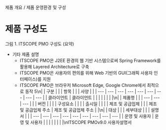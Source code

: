 <!--breadcrumb:제품 개요 / 제품 운영환경 및 구성--><span class="md-breadcrumb">제품 개요 / 제품 운영환경 및 구성</span>
# 제품 구성도

그림 1. ITSCOPE PMO 구성도 (요약)
- 기타 제품 설명
  - ITSCOPE PMO은 J2EE 환경의 웹 기반 시스템으로써 Spring Framework를 활용해 Layered Architecture로 구축
  - ITSCOPE PMO은 사용자의 편의를 위해 Web 기반의 GUI(그래픽 사용자 인터페이스)를 지원
  - ITSCOPE PMO은 브라우저 Microsoft Edge, Google Chrome에서 최적으로 동작
5\n|  | 구분 |  |  | 항목 |  |  | 사양 |  |
| --- | --- | --- | --- | --- | --- | --- | --- | --- |
| 클라이언트 | 클라이언트 |  |  |  |  |  |  |  |\n|  | 제품명 |  |
| --- | --- | --- |
|  | 버전 |  |
|  | 구성요소 |  |
|  | 출시일 |  |
|  | 제조 및 공급업체 |  |
| 제조 및 공급업체 주소 | 제조 및 공급업체 주소 |  |\n|  | 대상 |  |  | 세부대상 |  |  | 설명서 |  |
| --- | --- | --- | --- | --- | --- | --- | --- | --- |
| 운영 및 사용자 | 운영 및 사용자 |  |  |  |  |  |  |  |\nITSCOPE PMOv9.0 사용자설명서
